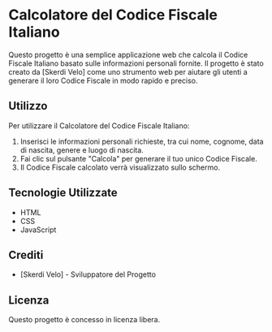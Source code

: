 # Calcolatore del Codice Fiscale Italiano

Questo progetto è una semplice applicazione web che calcola il Codice Fiscale Italiano basato sulle informazioni personali fornite. Il progetto è stato creato da [Skerdi Velo] come uno strumento web per aiutare gli utenti a generare il loro Codice Fiscale in modo rapido e preciso.

## Utilizzo

Per utilizzare il Calcolatore del Codice Fiscale Italiano:

1. Inserisci le informazioni personali richieste, tra cui nome, cognome, data di nascita, genere e luogo di nascita.
2. Fai clic sul pulsante "Calcola" per generare il tuo unico Codice Fiscale.
3. Il Codice Fiscale calcolato verrà visualizzato sullo schermo.

## Tecnologie Utilizzate

- HTML
- CSS
- JavaScript

## Crediti

- [Skerdi Velo] - Sviluppatore del Progetto

## Licenza

Questo progetto è concesso in licenza libera.
